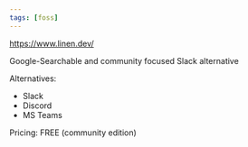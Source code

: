 ```yaml
---
tags: [foss]
---
```



https://www.linen.dev/

Google-Searchable and community focused
Slack alternative

Alternatives:
- Slack
- Discord
- MS Teams

Pricing: FREE (community edition)



